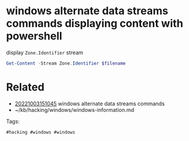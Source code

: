 # windows alternate data streams commands displaying content with powershell
display `Zone.Identifier` stream
```powershell
Get-Content -Stream Zone.Identifier $filename
```

# Related

- [20221003151045](/zet/20221003151045/README.md) windows alternate data streams commands
- ~/kb/hacking/windows/windows-information.md

Tags:

    #hacking #windows #windows 
